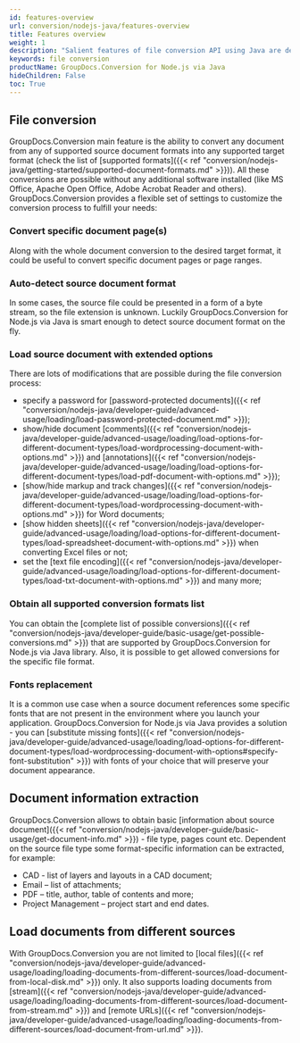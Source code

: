 ```yaml
---
id: features-overview
url: conversion/nodejs-java/features-overview
title: Features overview
weight: 1
description: "Salient features of file conversion API using Java are described in this article"
keywords: file conversion
productName: GroupDocs.Conversion for Node.js via Java
hideChildren: False
toc: True
---
```

## File conversion

GroupDocs.Conversion main feature is the ability to convert any document from any of supported source document formats into any supported target format (check the list of [supported formats]({{< ref "conversion/nodejs-java/getting-started/supported-document-formats.md" >}})). All these conversions are possible without any additional software installed (like MS Office, Apache Open Office, Adobe Acrobat Reader and others).
GroupDocs.Conversion provides a flexible set of settings to customize the conversion process to fulfill your needs:

### Convert specific document page(s)

Along with the whole document conversion to the desired target format, it could be useful to convert specific document pages or page ranges.

### Auto-detect source document format

In some cases, the source file could be presented in a form of a byte stream, so the file extension is unknown.
Luckily GroupDocs.Conversion for Node.js via Java is smart enough to detect source document format on the fly.

### Load source document with extended options

There are lots of modifications that are possible during the file conversion process:

- specify a password for [password-protected documents]({{< ref "conversion/nodejs-java/developer-guide/advanced-usage/loading/load-password-protected-document.md" >}});
- show/hide document [comments]({{< ref "conversion/nodejs-java/developer-guide/advanced-usage/loading/load-options-for-different-document-types/load-wordprocessing-document-with-options.md" >}}) and [annotations]({{< ref "conversion/nodejs-java/developer-guide/advanced-usage/loading/load-options-for-different-document-types/load-pdf-document-with-options.md" >}});
- [show/hide markup and track changes]({{< ref "conversion/nodejs-java/developer-guide/advanced-usage/loading/load-options-for-different-document-types/load-wordprocessing-document-with-options.md" >}}) for Word documents;
- [show hidden sheets]({{< ref "conversion/nodejs-java/developer-guide/advanced-usage/loading/load-options-for-different-document-types/load-spreadsheet-document-with-options.md" >}}) when converting Excel files or not;
- set the [text file encoding]({{< ref "conversion/nodejs-java/developer-guide/advanced-usage/loading/load-options-for-different-document-types/load-txt-document-with-options.md" >}}) and many more;

### Obtain all supported conversion formats list

You can obtain the [complete list of possible conversions]({{< ref "conversion/nodejs-java/developer-guide/basic-usage/get-possible-conversions.md" >}}) that are supported by GroupDocs.Conversion for Node.js via Java library. Also, it is possible to get allowed conversions for the specific file format.

### Fonts replacement

It is a common use case when a source document references some specific fonts that are not present in the environment where you launch your application. GroupDocs.Conversion for Node.js via Java provides a solution - you can [substitute missing fonts]({{< ref "conversion/nodejs-java/developer-guide/advanced-usage/loading/load-options-for-different-document-types/load-wordprocessing-document-with-options#specify-font-substitution" >}}) with fonts of your choice that will preserve your document appearance.

## Document information extraction

GroupDocs.Conversion allows to obtain basic [information about source document]({{< ref "conversion/nodejs-java/developer-guide/basic-usage/get-document-info.md" >}}) - file type, pages count etc. Dependent on the source file type some format-specific information can be extracted, for example:

- CAD - list of layers and layouts in a CAD document;
- Email – list of attachments;
- PDF – title, author, table of contents and more;
- Project Management – project start and end dates.

## Load documents from different sources

With GroupDocs.Conversion you are not limited to [local files]({{< ref "conversion/nodejs-java/developer-guide/advanced-usage/loading/loading-documents-from-different-sources/load-document-from-local-disk.md" >}}) only. It also supports loading documents from [stream]({{< ref "conversion/nodejs-java/developer-guide/advanced-usage/loading/loading-documents-from-different-sources/load-document-from-stream.md" >}}) and [remote URLs]({{< ref "conversion/nodejs-java/developer-guide/advanced-usage/loading/loading-documents-from-different-sources/load-document-from-url.md" >}}).
